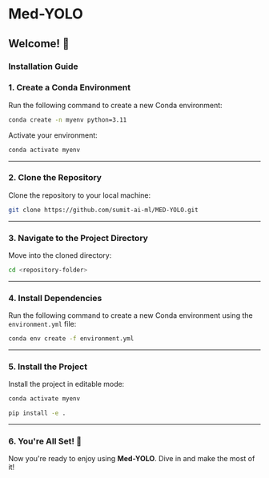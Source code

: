 # Med-YOLO

## Welcome! 🚀  

### Installation Guide  

### 1. Create a Conda Environment  

Run the following command to create a new Conda environment:  
```bash
conda create -n myenv python=3.11
```

Activate your environment:  
```bash
conda activate myenv
```

---

### 2. Clone the Repository  

Clone the repository to your local machine:  
```bash
git clone https://github.com/sumit-ai-ml/MED-YOLO.git
```


---

### 3. Navigate to the Project Directory  

Move into the cloned directory:  
```bash
cd <repository-folder>
```

---

### 4. Install Dependencies  


Run the following command to create a new Conda environment using the `environment.yml` file:  
```bash
conda env create -f environment.yml
```
---


### 5. Install the Project  

Install the project in editable mode:  
```bash
conda activate myenv
```

```bash
pip install -e .
```

---

### 6. You're All Set! 🎉  

Now you're ready to enjoy using **Med-YOLO**. Dive in and make the most of it!  
